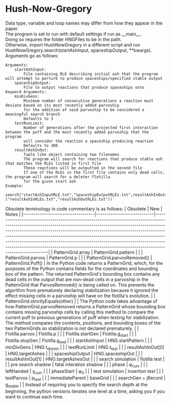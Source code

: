 # Hush-Now-Gregory
Data type, variable and loop names may differ from how they appear in the paper.  
The program is set to run with default settings if run as \_\_main\_\_.  
Doing so requires the folder HNGFiles to be in the path.  
Otherwise, import HushNowGregory in a different script and run HushNowGregory.search(startAshInput, spaceshipOutput, \*\*kwargs).  
Arguments go as follows:
```
Arguments:
    startAshInput:
        File containing RLE describing initial ash that the program will attempt to perturb to produce spaceships/specified stable output
    spaceshipOutput:
        File to output reactions that produce spaceships onto
Keyword Arguments:
    minDivGens:
        Minimum number of consecutive generations a reaction must deviate based on its most recently added parvoship
        for the addition of said parvoship to be considered a meaningful search branch
        Defaults to 3
    testRunLimit:
        Number of generations after the projected first interaction between the puff and the most recently added parvoship that the program
        will consider the reaction a spaceship producing reaction
        Defaults to 300
    resultAshInOut:
        Tuple like object containing two filenames
        The program will search for reactions that produce stable ash that matches the RLEs listed in first file
        These reactions will be outputted in the second file
        If one of the RLEs in the first file contains only dead cells, the program will search for a deleter flotilla
        for the given start ash
Example:
    search("startAshInputRLE.txt","spaceshipOutputRLEs.txt",resultAshInOut=("resultAshInRLEs.txt","resultAshOutRLEs.txt"))
```
Obsolete terminology in code commentary is as follows:
| Obsolete                          | New                        | Notes                                                                                                                                                                                                                                                                                                                                                                                                                                                                                                        |
|-----------------------------------|----------------------------|--------------------------------------------------------------------------------------------------------------------------------------------------------------------------------------------------------------------------------------------------------------------------------------------------------------------------------------------------------------------------------------------------------------------------------------------------------------------------------------------------------------|
| PatternGrid.array                 | PatternGrid.pattern        |                                                                                                                                                                                                                                                                                                                                                                                                                                                                                                              |
| PatternGrid.parvos                | PatternGrid.p              |                                                                                                                                                                                                                                                                                                                                                                                                                                                                                                              |
| PatternGrid.parvosRemoved()       | PatternGrid.Puff()         | In the Python code returns a PatternGrid, which, for the purposes of the Python contains fields for the coordinates and bounding box of the pattern. The returned PatternGrid's bounding box contains any dead cells in the output that are non-dead cells in a parvoship in the PatternGrid that ParvosRemoved() is being called on. This prevents the algorithm from prematurely declaring stabilization because it ignored the effect missing cells in a parvoship will have on the flotilla's evolution. |
| PatternGrid.strictlyEquals(other) |                            | The Python code takes advantage of how PatternGrid.parvosRemoved returns a PatternGrid whose bounding box contains missing parvoship cells by calling this method to compare the current puff to previous generations of puff when testing for stabilization. The method compares the contents, positions, and bounding boxes of the two PatternGrids so stabilization is not declared prematurely.                                                                                                          |
| Flotilla.parvos                   | Flotilla.p                 |                                                                                                                                                                                                                                                                                                                                                                                                                                                                                                              |
| Flotilla.startGen                 | Flotilla.g<sub>start</sub> |                                                                                                                                                                                                                                                                                                                                                                                                                                                                                                              |
| Flotilla.stopGen                  | Flotilla.g<sub>end</sub>   |                                                                                                                                                                                                                                                                                                                                                                                                                                                                                                              |
| startAshInput                     | HNG.startPattern           |                                                                                                                                                                                                                                                                                                                                                                                                                                                                                                              |
| minDivGens                        | HNG.t<sub>divmin</sub>     |                                                                                                                                                                                                                                                                                                                                                                                                                                                                                                              |
| testRunLimit                      | HNG.t<sub>test</sub>       |                                                                                                                                                                                                                                                                                                                                                                                                                                                                                                              |
| resultAshInOut[0]                 | HNG.targetAshes            |                                                                                                                                                                                                                                                                                                                                                                                                                                                                                                              |
| spaceshipOutput                   | HNG.spaceshipOut           |                                                                                                                                                                                                                                                                                                                                                                                                                                                                                                              |
| resultAshInOut[1]                 | HNG.targetAshesOut         |                                                                                                                                                                                                                                                                                                                                                                                                                                                                                                              |
| search simulation                 | flotilla test              |                                                                                                                                                                                                                                                                                                                                                                                                                                                                                                              |
| pre search shadow                 | fatal interation shadow    |                                                                                                                                                                                                                                                                                                                                                                                                                                                                                                              |
| phase                             | &phi;<sub>curr</sub>       |                                                                                                                                                                                                                                                                                                                                                                                                                                                                                                              |
| leftHanded                        | &chi;<sub>curr</sub>       |                                                                                                                                                                                                                                                                                                                                                                                                                                                                                                              |
| phaseStart                        | &phi;<sub>0</sub>          |                                                                                                                                                                                                                                                                                                                                                                                                                                                                                                              |
| test simulation                   | insertion test             |                                                                                                                                                                                                                                                                                                                                                                                                                                                                                                              |
| testParvos                        | p<sub>test</sub>           |                                                                                                                                                                                                                                                                                                                                                                                                                                                                                                              |
| immediateParent                   | baseGrid                   |                                                                                                                                                                                                                                                                                                                                                                                                                                                                                                              |
| searchGen + jRecord               | g<sub>stable</sub>         |                                                                                                                                                                                                                                                                                                                                                                                                                                                                                                              |
  Instead of requiring you to specify the search depth at the beginning, the python versions iterates one level at a time, asking you if you want to continue each time.
